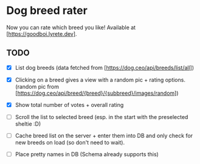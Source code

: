 # Dog breed rater

Now you can rate which breed you like! Available at [https://goodboi.lyrete.dev].
## TODO

- [x] List dog breeds (data fetched from [https://dog.ceo/api/breeds/list/all])
- [x] Clicking on a breed gives a view with a random pic + rating options. (random pic from [https://dog.ceo/api/breed/{breed}/{subbreed}/images/random])
- [x] Show total number of votes + overall rating

- [ ] Scroll the list to selected breed (esp. in the start with the preselected sheltie :D)
- [ ] Cache breed list on the server + enter them into DB and only check for new breeds on load (so don't need to wait).
- [ ] Place pretty names in DB (Schema already supports this)

